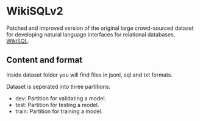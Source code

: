 # WikiSQLv2

Patched and improved version of the original large crowd-sourced dataset for developing natural language interfaces for relational databases, [WikiSQL](https://github.com/salesforce/WikiSQL).

## Content and format

Inside dataset folder you will find files in jsonl, sql and txt formats.

Dataset is seperated into three partitions:
- dev: Partition for validating a model.
- test: Partition for testing a model.
- train: Partition for training a model.
